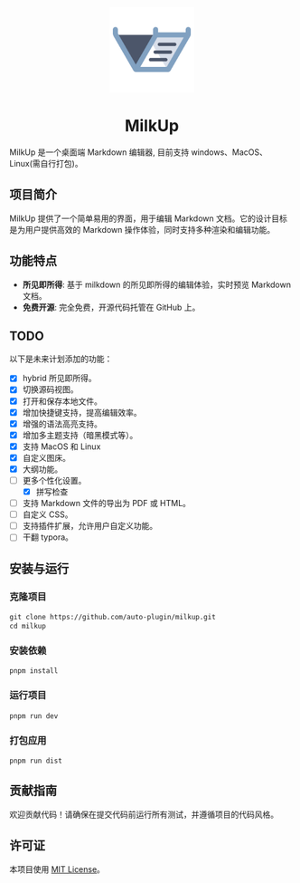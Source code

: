 <div align="center">
  <img src="./src/renderer/public/logo.svg" alt="MilkUp Logo" width="150">
  <h1>MilkUp</h1>
</div>

MilkUp 是一个桌面端 Markdown 编辑器, 目前支持 windows、MacOS、Linux(需自行打包)。

## 项目简介

MilkUp 提供了一个简单易用的界面，用于编辑 Markdown 文档。它的设计目标是为用户提供高效的 Markdown 操作体验，同时支持多种渲染和编辑功能。

## 功能特点

* **所见即所得**: 基于 milkdown 的所见即所得的编辑体验，实时预览 Markdown 文档。
* **免费开源**: 完全免费，开源代码托管在 GitHub 上。

## TODO

以下是未来计划添加的功能：

* [x] hybrid 所见即所得。
* [x] 切换源码视图。
* [x] 打开和保存本地文件。
* [x] 增加快捷键支持，提高编辑效率。
* [x] 增强的语法高亮支持。
* [x] 增加多主题支持（暗黑模式等）。
* [x] 支持 MacOS 和 Linux
* [x] 自定义图床。
* [x] 大纲功能。
* [ ] 更多个性化设置。
  * [x] 拼写检查
* [ ] 支持 Markdown 文件的导出为 PDF 或 HTML。
* [ ] 自定义 CSS。
* [ ] 支持插件扩展，允许用户自定义功能。
* [ ] 干翻 typora。

## 安装与运行

### 克隆项目

```Shell
git clone https://github.com/auto-plugin/milkup.git
cd milkup
```

### 安装依赖

```Shell
pnpm install
```

### 运行项目

```Shell
pnpm run dev
```

### 打包应用

```Shell
pnpm run dist
```

## 贡献指南

欢迎贡献代码！请确保在提交代码前运行所有测试，并遵循项目的代码风格。

## 许可证

本项目使用 [MIT License](LICENSE)。

